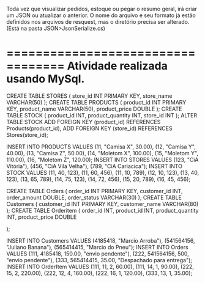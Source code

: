 Toda vez que visualizar pedidos, estoque ou pegar o resumo geral, irá criar um JSON ou atualizar o anterior. O nome do arquivo e seu formato já estão definidos nos arquivos de resquest, mas o diretório precisa ser alterado. (Está na pasta JSON>JsonSerialize.cs)<br>


==================================
Atividade realizada usando MySql.
==================================

CREATE TABLE STORES
	(
        store_id INT PRIMARY KEY,
        store_name VARCHAR(50)
    );
CREATE TABLE PRODUCTS
	(
        product_id INT PRIMARY KEY,
        product_name VARCHAR(50),
        product_price DOUBLE
    );
CREATE TABLE STOCK 
	(
        product_id INT,
        product_quantity INT,
        store_id INT
    );
ALTER TABLE STOCK
ADD FOREIGN KEY (product_id) REFERENCES Products(product_id),
ADD FOREIGN KEY (store_id) REFERENCES Stores(store_id);


INSERT INTO PRODUCTS VALUES (11, "Camisa X", 30.00), (12, "Camisa Y", 40.00), (13, "Camisa Z", 50.00),
                            (14, "Moletom X", 100.00), (15, "Moletom Y", 110.00), (16, "Moletom Z", 120.00);
INSERT INTO STORES VALUES (123, "CiA Vitória"), (456, "CiA Vila Velha"), (789, "CiA Cariacica");
INSERT INTO STOCK VALUES  (11, 40, 123), (11, 60, 456), (11, 10, 789),
						  (12, 10, 123),
                          (13, 40, 123), (13, 65, 789),
                          (14, 75, 123), (14, 72, 456),
                          (15, 20, 789),
                          (16, 45, 456);

CREATE TABLE Orders
(
   order_id INT PRIMARY KEY,
   customer_id INT,
   order_amount DOUBLE,
   order_status VARCHAR(30)
);
CREATE TABLE Customers
	(
        customer_id INT PRIMARY KEY,
        customer_name VARCHAR(80)
    );
CREATE TABLE Orderitem
(
    order_id INT,
    product_id INT,
    product_quantity INT,
    product_price DOUBLE
    
);

INSERT INTO Customers VALUES (4185418, "Marcio Arroba"), (541564156, "Juliano Banana"), (565414415, "Marcio do Pneu");
INSERT INTO Orders VALUES (111, 4185418, 150.00, "envio pendente"), (222, 541564156, 500, "envio pendente"), (333, 565414415, 35.00, "Despachado para entrega");
INSERT INTO OrderItem VALUES (111, 11, 2, 60.00), (111, 14, 1, 90.00), (222, 15, 2, 220.00), (222, 12, 4, 160.00), (222, 16, 1, 120.00), (333, 13, 1, 35.00);



